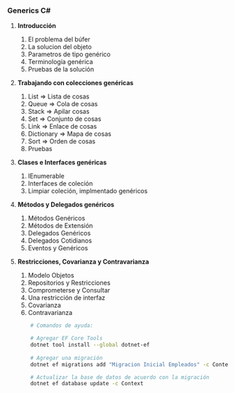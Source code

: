 ### Generics C#

1. **Introducción**
    1. El problema del búfer
    2. La solucion del objeto
    3. Parametros de tipo genérico
    4. Terminología genérica
    5. Pruebas de la solución

2. **Trabajando con colecciones genéricas**
    1. List  => Lista de cosas
    2. Queue => Cola de cosas
    3. Stack => Apilar cosas
    5. Set   => Conjunto de cosas
    6. Link  => Enlace de cosas
    7. Dictionary   => Mapa de cosas
    8. Sort  => Orden de cosas
    9. Pruebas

3. **Clases e Interfaces genéricas**
    1. IEnumerable<T>
    2. Interfaces de coleción
    3. Limpiar coleción, implmentado genéricos

4. **Métodos y Delegados genéricos**
    1. Métodos Genéricos
    2. Métodos de Extensión
    3. Delegados Genéricos
    4. Delegados Cotidianos
    5. Eventos y Genéricos

5. **Restricciones, Covarianza y Contravarianza**
    1. Modelo Objetos
    2. Repositorios y Restricciones
    3. Comprometerse y Consultar
    4. Una restricción de interfaz
    5. Covarianza
    6. Contravarianza

    ``` bash
        # Comandos de ayuda:

        # Agregar EF Core Tools
        dotnet tool install --global dotnet-ef
        
        # Agregar una migración
        dotnet ef migrations add "Migracion Inicial Empleados" -c Context

        # Actualizar la base de datos de acuerdo con la migración 
        dotnet ef database update -c Context
    ```